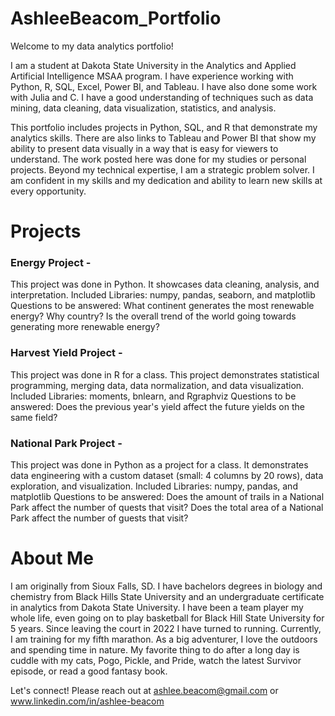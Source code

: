# AshleeBeacom_Portfolio
Welcome to my data analytics portfolio!

I am a student at Dakota State University in the Analytics and Applied Artificial Intelligence MSAA program. I have experience working with Python, R, SQL, Excel, Power BI, and Tableau. I have also done some work with Julia and C. I have a good understanding of techniques such as data mining, data cleaning, data visualization, statistics, and analysis. 

This portfolio includes projects in Python, SQL, and R that demonstrate my analytics skills. There are also links to Tableau and Power BI that show my ability to present data visually in a way that is easy for viewers to understand. The work posted here was done for my studies or personal projects. Beyond my technical expertise, I am a strategic problem solver. I am confident in my skills and my dedication and ability to learn new skills at every opportunity.

# Projects
### Energy Project -
This project was done in Python. It showcases data cleaning, analysis, and interpretation.
Included Libraries: numpy, pandas, seaborn, and matplotlib
Questions to be answered: What continent generates the most renewable energy? Why country? Is the overall trend of the world going towards generating more renewable energy?

### Harvest Yield Project -
This project was done in R for a class. This project demonstrates statistical programming, merging data, data normalization, and data visualization.
Included Libraries: moments, bnlearn, and Rgraphviz
Questions to be answered: Does the previous year's yield affect the future yields on the same field?

### National Park Project -
This project was done in Python as a project for a class. It demonstrates data engineering with a custom dataset (small: 4 columns by 20 rows), data exploration, and visualization.
Included Libraries: numpy, pandas, and matplotlib
Questions to be answered: Does the amount of trails in a National Park affect the number of quests that visit? Does the total area of a National Park affect the number of guests that visit?

# About Me
I am originally from Sioux Falls, SD. I have bachelors degrees in biology and chemistry from Black Hills State University and an undergraduate certificate in analytics from Dakota State University. I have been a team player my whole life, even going on to play basketball for Black Hill State University for 5 years. Since leaving the court in 2022 I have turned to running. Currently, I am training for my fifth marathon. As a big adventurer, I love the outdoors and spending time in nature. My favorite thing to do after a long day is cuddle with my cats, Pogo, Pickle, and Pride, watch the latest Survivor episode, or read a good fantasy book. 

Let's connect! Please reach out at ashlee.beacom@gmail.com or www.linkedin.com/in/ashlee-beacom 
